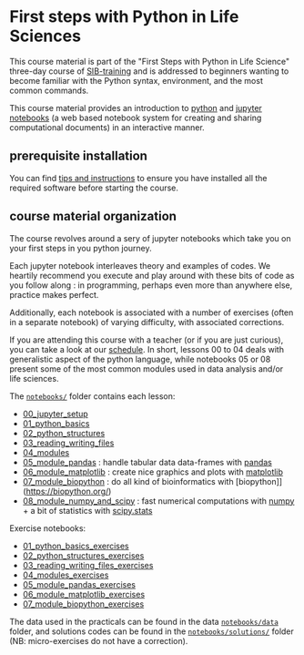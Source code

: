 # First steps with Python in Life Sciences

This course material is part of the "First Steps with Python in Life Science" three-day course of [SIB-training](https://www.sib.swiss/training/who-can-benefit) and is addressed to beginners wanting to become familiar with the Python syntax, environment, and the most common commands.

This course material provides an introduction to [python](https://www.python.org/) and [jupyter notebooks](https://www.jupyter.org/) (a web based notebook system for creating and sharing computational documents) in an interactive manner. 


## prerequisite installation

You can find [tips and instructions](setting_up_your_environment.md) to ensure you have installed all the required software before starting the course.

## course material organization

The course revolves around a sery of jupyter notebooks which take you on your first steps in you python journey.

Each jupyter notebook interleaves theory and examples of codes. We heartily recommend you execute and play around with these bits of code as you follow along : in programming, perhaps even more than anywhere else, practice makes perfect.

Additionally, each notebook is associated with a number of exercises (often in a separate notebook) of varying difficulty, with associated corrections.

If you are attending this course with a teacher (or if you are just curious), you can take a look at our [schedule](schedule_and_structure.md).
In short, lessons 00 to 04 deals with generalistic aspect of the python language, while notebooks 05 or 08 present some of the most common modules used in data analysis and/or life sciences.

The [`notebooks/`](notebooks/) folder contains each lesson:
 * [00_jupyter_setup](notebooks/00_jupyter_setup.ipynb)
 * [01_python_basics](notebooks/01_python_basics.ipynb)
 * [02_python_structures](notebooks/02_python_structures.ipynb)
 * [03_reading_writing_files](notebooks/03_reading_writing_files.ipynb)
 * [04_modules](notebooks/04_modules.ipynb)
 * [05_module_pandas](notebooks/05_module_pandas.ipynb) : handle tabular data data-frames with [pandas](https://pandas.pydata.org/)
 * [06_module_matplotlib](notebooks/06_module_matplotlib.ipynb) : create nice graphics and plots with [matplotlib](https://matplotlib.org/)
 * [07_module_biopython](notebooks/07_module_biopython.ipynb) : do all kind of bioinformatics with [biopython]](https://biopython.org/)
 * [08_module_numpy_and_scipy](notebooks/08_module_numpy_and_scipy.ipynb) : fast numerical computations with [numpy](https://numpy.org/) + a bit of statistics with [scipy.stats](https://docs.scipy.org/doc/scipy/reference/stats.html) 


Exercise notebooks:
 * [01_python_basics_exercises](notebooks/01_python_basics_exercises.ipynb)
 * [02_python_structures_exercises](notebooks/02_python_structures_exercises.ipynb)
 * [03_reading_writing_files_exercises](notebooks/03_reading_writing_files_exercises.ipynb)
 * [04_modules_exercises](notebooks/04_modules_exercises.ipynb)
 * [05_module_pandas_exercises](notebooks/05_module_pandas_exercises.ipynb)
 * [06_module_matplotlib_exercises](notebooks/06_module_matplotlib_exercises.ipynb)
 * [07_module_biopython_exercises](notebooks/07_module_biopython_exercises.ipynb)

The data used in the practicals can be found in the data [`notebooks/data`](notebooks/data/) folder, and
solutions codes can be found in the [`notebooks/solutions/`](notebooks/solutions/) folder (NB: micro-exercises do not have a correction).
